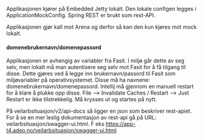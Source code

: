 Applikasjonen kjører på Embedded Jetty lokalt. Den lokale configen legges i ApplicationMockConfig.
Spring REST er brukt som rest-API.

Applikasjonen gjør kall mot Arena og derfor så kan den kun kjøres mot mock lokalt.

#### domenebrukernavn/domenepassord
Applikasjonen er avhengig av variabler fra Fasit. I miljø går dette av seg selv, men lokalt må man autentisere seg selv
mot Fasit for å få tilgang til disse. Dette gjøres ved å legge inn brukernavn/passord til Fasit som miljøvariabler
på operativsystemet. Disse må ha navnene: domenebrukernavn/domenepassord. Intellij må gjennom en manuell restart for å
klare å plukke opp disse. File --> Invalidate Caches / Restart --> Just Restart er ikke tilstrekkelig. Må krysses ut
og startes på nytt.

På veilarbsituasjon/v2/api-docs så ligger en json som beskriver rest-apiet.
For å se en mer leslig dokumentasjon av rest-api gå på URL: veilarbsituasjon/swagger-ui.html.
F eks https://app-t4.adeo.no/veilarbsituasjon/swagger-ui.html
